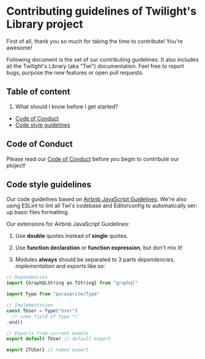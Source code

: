 # Contributing guidelines of Twilight's Library project

First of all, thank you so much for taking the time to contribute! You're awesome!

Following document is the set of our contributing guidelines.
It also includes all the Twilight's Library (aka "Twi") documentation.
Feel free to report bugs, purpose the new features or open pull requests.

## Table of content

1. What should I know before I get started?

  * [Code of Conduct](#code-of-conduct)
  * [Code style guidelines](#code-style-guidelines)

## Code of Conduct

Please read our [Code of Conduct](code-of-conduct.md) before you begin to contribute our ptoject!

## Code style guidelines

Our code guidelines based on [Airbnb JavaScript Guidelines](https://github.com/airbnb/javascript).
We're also using ESLint to lint all Twi's codebase and
Editorconfig to automatically set-up basic files formatting.

Our extensions for Airbnb JavaScript Guidelines:

1. Use **double** quotes instead of **single** quotes.

2. Use **function declaration** or **function expression**, but don't mix it!

3. Modules **always** should be separated to 3 parts _dependencies_, _implementation_ and _exports_ like so:

```js
// Dependencies
import {GraphQLString as TString} from "graphql"

import Type from "parasprite/Type"

// Implementation
const TUser = Type("User")
  /* some field of type */
.end()

// Exports from current module
export default TUser // default export

export {TUSer} // named export
```
